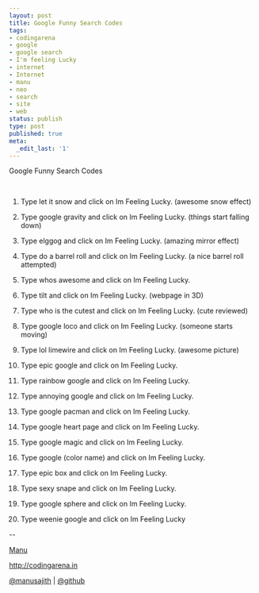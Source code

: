 ```yaml
---
layout: post
title: Google Funny Search Codes
tags:
- codingarena
- google
- google search
- I'm feeling Lucky
- internet
- Internet
- manu
- neo
- search
- site
- web
status: publish
type: post
published: true
meta:
  _edit_last: '1'
---
```

Google Funny Search Codes

<!-- more -->


&nbsp;

1. Type let it snow and click on Im Feeling Lucky. (awesome snow effect)

2. Type google gravity and click on Im Feeling Lucky. (things start falling down)

3. Type elggog and click on Im Feeling Lucky. (amazing mirror effect)

4. Type do a barrel roll and click on Im Feeling Lucky. (a nice barrel roll attempted)

5. Type whos awesome and click on Im Feeling Lucky.

6. Type tilt and click on Im Feeling Lucky. (webpage in 3D)

7. Type who is the cutest and click on Im Feeling Lucky. (cute reviewed)

8. Type google loco and click on Im Feeling Lucky. (someone starts moving)

9. Type lol limewire and click on Im Feeling Lucky. (awesome picture)

10. Type epic google and click on Im Feeling Lucky.

11. Type rainbow google and click on Im Feeling Lucky.

12. Type annoying google and click on Im Feeling Lucky.

13. Type google pacman and click on Im Feeling Lucky.

14. Type google heart page and click on Im Feeling Lucky.

15. Type google magic and click on Im Feeling Lucky.

16. Type google (color name) and click on Im Feeling Lucky.

17. Type epic box and click on Im Feeling Lucky.

18. Type sexy snape and click on Im Feeling Lucky.

19. Type google sphere and click on Im Feeling Lucky.

20. Type weenie google and click on Im Feeling Lucky

--

<a title="Neo" href="http://facebook.com/manusajith" target="_blank">Manu</a>

<a title="Codingarena" href="http://codingarena.in" target="_blank">http://codingarena.in</a>

<a href="http://twitter.com/manusajith" title="Twitter">@manusajith</a> | <a href="http://github.com/manusajith" title="Github">@github</a>
